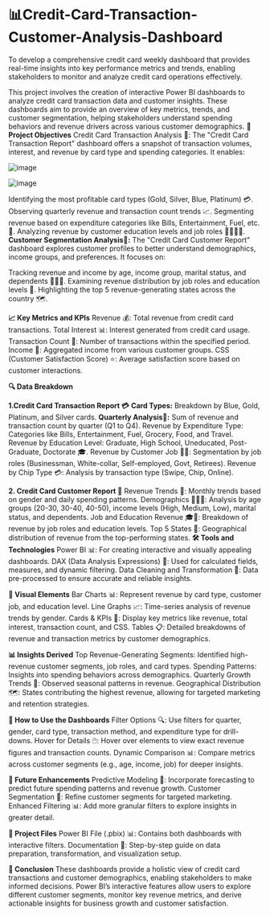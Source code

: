 # **📊Credit-Card-Transaction-Customer-Analysis-Dashboard**
To develop a comprehensive credit card weekly dashboard that provides real-time insights into key performance metrics and trends, enabling stakeholders to monitor and analyze credit card operations effectively.


This project involves the creation of interactive Power BI dashboards to analyze credit card transaction data and customer insights. These dashboards aim to provide an overview of key metrics, trends, and customer segmentation, helping stakeholders understand spending behaviors and revenue drivers across various customer demographics.
**🎯 Project Objectives**
Credit Card Transaction Analysis 🏦: The "Credit Card Transaction Report" dashboard offers a snapshot of transaction volumes, interest, and revenue by card type and spending categories.
It enables:



![image](https://github.com/user-attachments/assets/b6ef6a25-fa52-493a-bd08-7acf81f4cbe2)



![image](https://github.com/user-attachments/assets/b4de88a6-e7a8-4ba9-ae49-f905e5fb45ee)

Identifying the most profitable card types (Gold, Silver, Blue, Platinum) 💳.
Observing quarterly revenue and transaction count trends 📈.
Segmenting revenue based on expenditure categories like Bills, Entertainment, Fuel, etc. 💸.
Analyzing revenue by customer education levels and job roles 👩‍🎓👨‍💼.
**Customer Segmentation Analysis👥:**
The "Credit Card Customer Report" dashboard explores customer profiles to better understand demographics, income groups, and preferences. It focuses on:

Tracking revenue and income by age, income group, marital status, and dependents 👨‍👩‍👦.
Examining revenue distribution by job roles and education levels 🏫.
Highlighting the top 5 revenue-generating states across the country 🗺️.

**📈 Key Metrics and KPIs**
Revenue 💰: Total revenue from credit card transactions.
Total Interest 📊: Interest generated from credit card usage.
Transaction Count 🔢: Number of transactions within the specified period.
Income 🏦: Aggregated income from various customer groups.
CSS (Customer Satisfaction Score) ⭐: Average satisfaction score based on customer interactions.

**🔍 Data Breakdown**

**1.Credit Card Transaction Report 💳**
**Card Types:** Breakdown by Blue, Gold, Platinum, and Silver cards.
**Quarterly Analysis📅:** Sum of revenue and transaction count by quarter (Q1 to Q4).
Revenue by Expenditure Type: Categories like Bills, Entertainment, Fuel, Grocery, Food, and Travel.
Revenue by Education Level: Graduate, High School, Uneducated, Post-Graduate, Doctorate 🎓.
Revenue by Customer Job 👨‍💻: Segmentation by job roles (Businessman, White-collar, Self-employed, Govt, Retirees).
Revenue by Chip Type 💳: Analysis by transaction type (Swipe, Chip, Online).

**2. Credit Card Customer Report 👥**
Revenue Trends 📅: Monthly trends based on gender and daily spending patterns.
Demographics 🧑‍🤝‍🧑: Analysis by age groups (20-30, 30-40, 40-50), income levels (High, Medium, Low), marital status, and dependents.
Job and Education Revenue 🎓👔: Breakdown of revenue by job roles and education levels.
Top 5 States 🏢: Geographical distribution of revenue from the top-performing states.
**🛠️ Tools and Technologies**
Power BI 📊: For creating interactive and visually appealing dashboards.
DAX (Data Analysis Expressions) 🧮: Used for calculated fields, measures, and dynamic filtering.
Data Cleaning and Transformation 🧼: Data pre-processed to ensure accurate and reliable insights.

**🎨 Visual Elements**
Bar Charts 📊: Represent revenue by card type, customer job, and education level.
Line Graphs 📈: Time-series analysis of revenue trends by gender.
Cards & KPIs 📲: Display key metrics like revenue, total interest, transaction count, and CSS.
Tables 📋: Detailed breakdowns of revenue and transaction metrics by customer demographics.

**📊 Insights Derived**
Top Revenue-Generating Segments: Identified high-revenue customer segments, job roles, and card types.
Spending Patterns: Insights into spending behaviors across demographics.
Quarterly Growth Trends 📅: Observed seasonal patterns in revenue.
Geographical Distribution 🗺️: States contributing the highest revenue, allowing for targeted marketing and retention strategies.

**📌 How to Use the Dashboards**
Filter Options 🔍: Use filters for quarter, gender, card type, transaction method, and expenditure type for drill-downs.
Hover for Details 🖱️: Hover over elements to view exact revenue figures and transaction counts.
Dynamic Comparison 📊: Compare metrics across customer segments (e.g., age, income, job) for deeper insights.

**🚀 Future Enhancements**
Predictive Modeling 🔮: Incorporate forecasting to predict future spending patterns and revenue growth.
Customer Segmentation 👥: Refine customer segments for targeted marketing.
Enhanced Filtering 📊: Add more granular filters to explore insights in greater detail.

**📂 Project Files**
Power BI File (.pbix) 📊: Contains both dashboards with interactive filters.
Documentation 📝: Step-by-step guide on data preparation, transformation, and visualization setup.

**🏁 Conclusion**
These dashboards provide a holistic view of credit card transactions and customer demographics, enabling stakeholders to make informed decisions. Power BI’s interactive features allow users to explore different customer segments, monitor key revenue metrics, and derive actionable insights for business growth and customer satisfaction.

